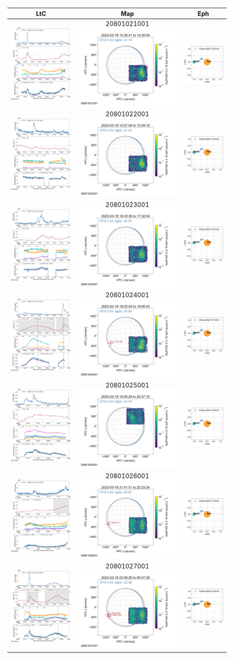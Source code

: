 |  LtC |  Map | Eph |
|:---:|:---:|:---:|
|![](ltc_20230318_1325_20801021001_ngs.png)|20801021001<br/>![](map_20230318_1325_20801021001_ngs.png)|![](eph_20230318_1325_20801021001_ngs.png)|
|![](ltc_20230318_1500_20801022001_ngs.png)|20801022001<br/>![](map_20230318_1500_20801022001_ngs.png)|![](eph_20230318_1500_20801022001_ngs.png)|
|![](ltc_20230318_1635_20801023001_ngs.png)|20801023001<br/>![](map_20230318_1635_20801023001_ngs.png)|![](eph_20230318_1635_20801023001_ngs.png)|
|![](ltc_20230318_1815_20801024001_ngs.png)|20801024001<br/>![](map_20230318_1815_20801024001_ngs.png)|![](eph_20230318_1815_20801024001_ngs.png)|
|![](ltc_20230318_1950_20801025001_ngs.png)|20801025001<br/>![](map_20230318_1950_20801025001_ngs.png)|![](eph_20230318_1950_20801025001_ngs.png)|
|![](ltc_20230318_2135_20801026001_ngs.png)|20801026001<br/>![](map_20230318_2135_20801026001_ngs.png)|![](eph_20230318_2135_20801026001_ngs.png)|
|![](ltc_20230318_2300_20801027001_ngs.png)|20801027001<br/>![](map_20230318_2300_20801027001_ngs.png)|![](eph_20230318_2300_20801027001_ngs.png)|
